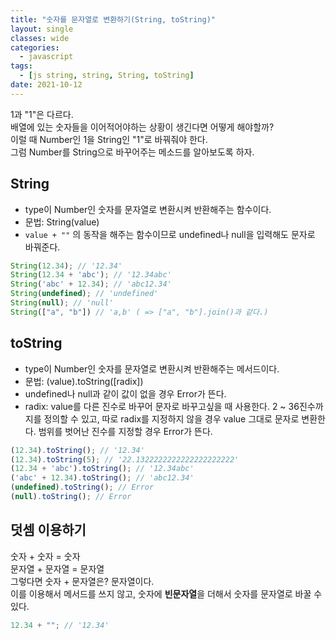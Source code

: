 ```yaml
---
title: "숫자를 문자열로 변환하기(String, toString)"
layout: single
classes: wide
categories:
  - javascript
tags:
  - [js string, string, String, toString]
date: 2021-10-12
---
```


1과 "1"은 다르다.  
배열에 있는 숫자들을 이어적어야하는 상황이 생긴다면 어떻게 해야할까?  
이럴 때 Number인 1을 String인 "1"로 바꿔줘야 한다.  
그럼 Number를 String으로 바꾸어주는 메소드를 알아보도록 하자.

## String  
* type이 Number인 숫자를 문자열로 변환시켜 반환해주는 함수이다.
* 문법: String(value)  
* ``value + ""`` 의 동작을 해주는 함수이므로 undefined나 null을 입력해도 문자로 바꿔준다.

```javascript
String(12.34); // '12.34'
String(12.34 + 'abc'); // '12.34abc'
String('abc' + 12.34); // 'abc12.34'
String(undefined); // 'undefined'
String(null); // 'null'
String(["a", "b"]) // 'a,b' ( => ["a", "b"].join()과 같다.)
```

## toString  
* type이 Number인 숫자를 문자열로 변환시켜 반환해주는 메서드이다.
* 문법: (value).toString([radix]) 
* undefined나 null과 같이 값이 없을 경우 Error가 뜬다.
* radix: value를 다른 진수로 바꾸어 문자로 바꾸고싶을 때 사용한다. 2 ~ 36진수까지를 정의할 수 있고, 따로 radix를 지정하지 않을 경우 value 그대로 문자로 변환한다. 범위를 벗어난 진수를 지정할 경우 Error가 뜬다.

```javascript
(12.34).toString(); // '12.34'
(12.34).toString(5); // '22.1322222222222222222222'
(12.34 + 'abc').toString(); // '12.34abc'
('abc' + 12.34).toString(); // 'abc12.34'
(undefined).toString(); // Error
(null).toString(); // Error
```

## 덧셈 이용하기
숫자 + 숫자 = 숫자  
문자열 + 문자열 = 문자열  
그렇다면 숫자 + 문자열은? 문자열이다.  
이를 이용해서 메서드를 쓰지 않고, 숫자에 **빈문자열**을 더해서 숫자를 문자열로 바꿀 수 있다.

```javascript
12.34 + ""; // '12.34'
```